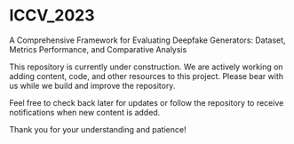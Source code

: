 # ICCV_2023
A Comprehensive Framework for Evaluating Deepfake Generators:
Dataset, Metrics Performance, and Comparative Analysis

This repository is currently under construction. We are actively working on adding content, code, and other resources to this project. Please bear with us while we build and improve the repository.

Feel free to check back later for updates or follow the repository to receive notifications when new content is added.

Thank you for your understanding and patience!
